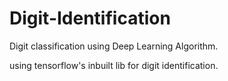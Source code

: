 # Digit-Identification
Digit classification using Deep Learning Algorithm.

using tensorflow's inbuilt lib for digit identification.
